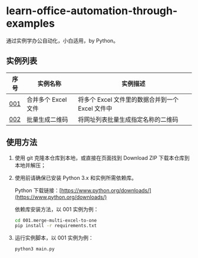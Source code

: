# learn-office-automation-through-examples

通过实例学办公自动化，小白适用，by Python。

## 实例列表

|序号|实例名称|实例描述|
|---|---|---|
|[001](./001.merge-multi-excel-to-one/)|合并多个 Excel 文件|将多个 Excel 文件里的数据合并到一个 Excel 文件中|
|[002](./002.batch-gen-qrcode/)|批量生成二维码|将网址列表批量生成指定名称的二维码|

## 使用方法

1. 使用 git 克隆本仓库到本地，或直接在页面找到 Download ZIP 下载本仓库到本地并解压；

2. 使用前请确保已安装 Python 3.x 和实例所需依赖库。

    Python 下载链接：[https://www.python.org/downloads/](https://www.python.org/downloads/)

    依赖库安装方法，以 001 实例为例：

    ```bash
    cd 001.merge-multi-excel-to-one
    pip install -r requirements.txt
    ```

3. 运行实例脚本，以 001 实例为例：

    ```bash
    python3 main.py
    ```